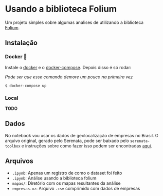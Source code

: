 # Usando a biblioteca Folium

Um projeto simples sobre algumas analises de utilizando a biblioteca [Folium]().

## Instalação

### Docker 🐳

Instale o [docker](https://docs.docker.com/engine/installation/) e o [docker-compose](https://docs.docker.com/compose/install/). Depois disso é só rodar:

_Pode ser que esse comando demore um pouco na primeira vez_
```console
$ docker-compose up
```

### Local

**TODO**

## Dados

No notebook vou usar os dados de geolocalização de empresas no Brasil. O arquivo original,  gerado pelo Serenata, pode ser baixado pelo `serenata-toolbox` e instruções sobre como fazer isso podem ser encontradas [aqui](https://github.com/datasciencebr/serenata-toolbox/blob/master/README.rst#usage).

## Arquivos

- `.ipynb`: Apenas um registro de como o dataset foi feito
- `.ipynb`: Análise usando a biblioteca folium
- `mapas/`: Diretório com os mapas resultantes da análise
- `empresas.xz`: Arquivo `.csv` comprimido com dados de empresas
